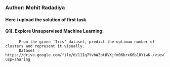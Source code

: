 ### Author: Mohit Radadiya
#### Here i upload the solution of first task
#### Q1). Explore Unsupervised Machine Learning:
          From the given ‘Iris’ dataset, predict the optimum number of clusters and represent it visually.
          Dataset : https://drive.google.com/file/d/11Iq7YvbWZbt8VXjfm06brx66b10YiwK-/view?usp=sharing
